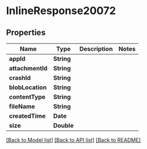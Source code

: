 # InlineResponse20072

## Properties
Name | Type | Description | Notes
------------ | ------------- | ------------- | -------------
**appId** | **String** |  | 
**attachmentId** | **String** |  | 
**crashId** | **String** |  | 
**blobLocation** | **String** |  | 
**contentType** | **String** |  | 
**fileName** | **String** |  | 
**createdTime** | **Date** |  | 
**size** | **Double** |  | 

[[Back to Model list]](../README.md#documentation-for-models) [[Back to API list]](../README.md#documentation-for-api-endpoints) [[Back to README]](../README.md)



